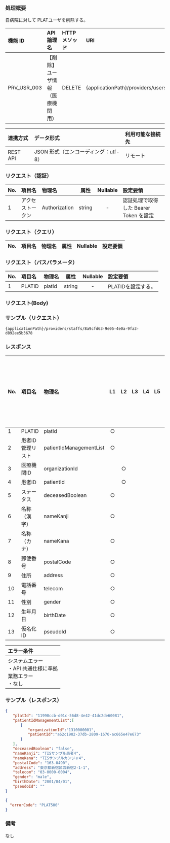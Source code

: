 ### 処理概要

自病院に対して PLATユーザを削除する。

| 機能 ID     | API 論理名                       | HTTP メソッド | URI                                         |
| :---------- |:---------------------------------| :------------ | :------------------------------------------ |
| PRV_USR_003 | 【削除】ユーザ情報（医療機関用） | DELETE        | {applicationPath}/providers/users/{staffId} |

| 連携方式 | データ形式                           | 利用可能な接続先   |
| :------- | :----------------------------------- | :----------------- |
| REST API | JSON 形式（エンコーディング：utf-8） | リモート           |

### リクエスト（認証）

| No. | 項目名           | 物理名        |  属性  | Nullable | 設定要領                               |
| :-- | :--------------- | :------------ | :----: | :------: | :------------------------------------- |
| 1   | アクセストークン | Authorization | string |    -     | 認証処理で取得した Bearer Token を設定 |

### リクエスト（クエリ）

| No. | 項目名 | 物理名 | 属性 | Nullable | 設定要領 |
| :-- | :----- | :----- | :--: | :------: | :------- |

### リクエスト（パスパラメータ）

| No. | 項目名      | 物理名     | 属性    | Nullable | 設定要領                 |
| :-- | :---------- | :--------- | :-----: | :------: | :----------------------- |
| 1   | PLATID      | platId     | string  |    -     | PLATIDを設定する。       |

### リクエスト(Body)


### サンプル（リクエスト）

```
{applicationPath}/providers/staffs/8a9cfd63-9e05-4e0a-9fa3-d892ee5b3678
```

### レスポンス

| No. | 項目名           | 物理名                  | L1   | L2  | L3  | L4  | L5  | L6  | 繰返し | 属性    | Nullable | リクエスト設定要領                              |
| :-- | :--------------- | :---------------------- | :--: | :-: | :-: | :-: | :-: | :-: | :----- | :------ | :------- | :---------------------------------------------- |
| 1   | PLATID           | platId                  |  ○  |     |     |     |     |     | -      | String  | -        |                                                 |
| 2   | 患者ID管理リスト | patientIdManagementList |  ○  |     |     |     |     |     | -      | array   | -        |                                                 |
| 3   | 医療機関ID       | organizationId          |      | ○  |     |     |     |     | -      | String  | ○       |                                                 |
| 4   | 患者ID           | patientId               |      | ○  |     |     |     |     | -      | String  | ○       |                                                 |
| 5   | ステータス       | deceasedBoolean         |  ○  |     |     |     |     |     | -      | String  | -        |                                                 |
| 6   | 名称（漢字）     | nameKanji               |  ○  |     |     |     |     |     | -      | String  | -        |                                                 |
| 7   | 名称（カナ）     | nameKana                |  ○  |     |     |     |     |     | -      | String  | -        |                                                 |
| 8   | 郵便番号         | postalCode              |  ○  |     |     |     |     |     | -      | String  | -        |                                                 |
| 9   | 住所             | address                 |  ○  |     |     |     |     |     | -      | String  | -        |                                                 |
| 10  | 電話番号         | telecom                 |  ○  |     |     |     |     |     | -      | String  | -        |                                                 |
| 11  | 性別             | gender                  |  ○  |     |     |     |     |     | -      | String  | -        |                                                 |
| 12  | 生年月日         | birthDate               |  ○  |     |     |     |     |     | -      | date    | -        |                                                 |
| 13  | 仮名化ID         | pseudoId                |  ○  |     |     |     |     |     | -      | String  | 〇       |                                                 |


| エラー条件                                                        |
| :---------------------------------------------------------------- |
| システムエラー<br/>・API 共通仕様に準拠<br/>業務エラー<br/>・なし |

### サンプル（レスポンス）

```json title="正常終了"
{
　　"platId": "11990ccb-d01c-56d8-4e42-41dc2de60081",
　　"patientIdManagementList":[
　　　　{
　　　　　　"organizationId":"1310000001",
　　　　　　"patientId":"a62c1902-37db-2809-1670-ac665e47e673"
　　　　}
　　],
　　"deceasedBoolean": "false",
　　"nameKanji": "TISサンプル患者4",
　　"nameKana": "TISサンプルカンジャ4",
　　"postalCode": "163-0490",
　　"address": "東京都新宿区西新宿2-1-1",
　　"telecom": "03-0000-0004",
　　"gender": "male",
　　"birthDate": "2001/04/01",
　　"pseudoId": ""
}
```

```json title="異常終了"
{
  "errorCode": "PLAT500"
}
```

### 備考

なし
